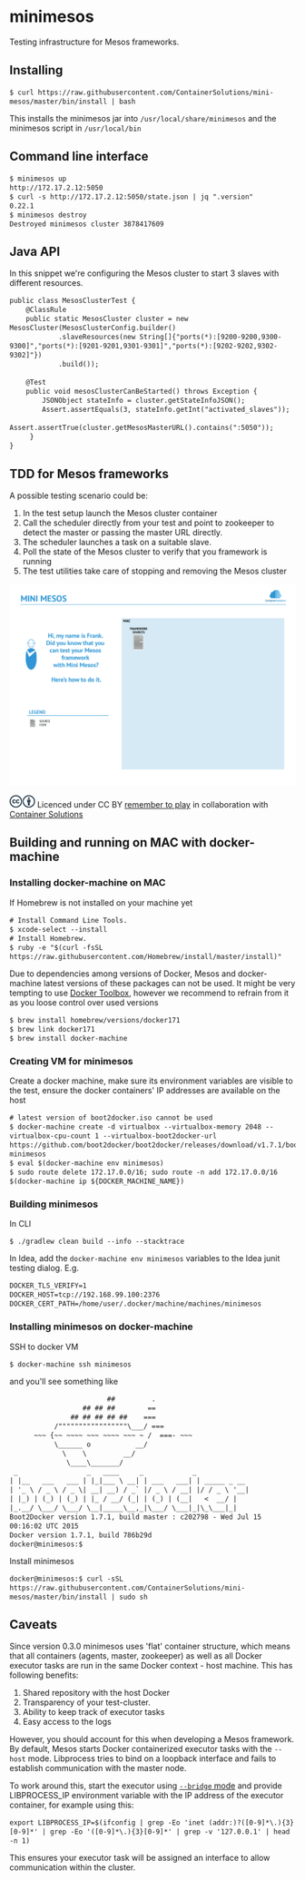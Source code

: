 # minimesos

Testing infrastructure for Mesos frameworks. 

## Installing

```
$ curl https://raw.githubusercontent.com/ContainerSolutions/mini-mesos/master/bin/install | bash
```

This installs the minimesos jar into ``/usr/local/share/minimesos`` and the minimesos script in ``/usr/local/bin``

## Command line interface

```
$ minimesos up
http://172.17.2.12:5050
$ curl -s http://172.17.2.12:5050/state.json | jq ".version"
0.22.1
$ minimesos destroy
Destroyed minimesos cluster 3878417609
```

## Java API

In this snippet we're configuring the Mesos cluster to start 3 slaves with different resources. 

```
public class MesosClusterTest {
    @ClassRule
    public static MesosCluster cluster = new MesosCluster(MesosClusterConfig.builder()
            .slaveResources(new String[]{"ports(*):[9200-9200,9300-9300]","ports(*):[9201-9201,9301-9301]","ports(*):[9202-9202,9302-9302]"})
            .build());
            
    @Test
    public void mesosClusterCanBeStarted() throws Exception {
        JSONObject stateInfo = cluster.getStateInfoJSON();
        Assert.assertEquals(3, stateInfo.getInt("activated_slaves"));
        Assert.assertTrue(cluster.getMesosMasterURL().contains(":5050"));
     }
}
```
## TDD for Mesos frameworks

A possible testing scenario could be:
 
 1. In the test setup  launch the Mesos cluster container
 2. Call the scheduler directly from your test and point to zookeeper to detect the master or passing the master URL directly.
 3. The scheduler launches a task on a suitable slave.
 4. Poll the state of the Mesos cluster to verify that you framework is running
 5. The test utilities take care of stopping and removing the Mesos cluster

![Mini Mesos](mini-mesos.gif?raw=true "minimesos")

![Creative Commons Licence](cc-cc.png "Creative Commons Licence") Licenced under CC BY [remember to play](http://remembertoplay.co/) in collaboration with [Container Solutions](http://www.container-solutions.com/)

## Building and running on MAC with docker-machine

### Installing docker-machine on MAC

If Homebrew is not installed on your machine yet

```
# Install Command Line Tools.
$ xcode-select --install
# Install Homebrew.
$ ruby -e "$(curl -fsSL https://raw.githubusercontent.com/Homebrew/install/master/install)"
```  

Due to dependencies among versions of Docker, Mesos and docker-machine latest versions of these packages can not be used. It might be very tempting to use [Docker Toolbox](https://www.docker.com/toolbox), 
however we recommend to refrain from it as you loose control over used versions
 
```
$ brew install homebrew/versions/docker171
$ brew link docker171
$ brew install docker-machine
```

### Creating VM for minimesos

Create a docker machine, make sure its environment variables are visible to the test, ensure the docker containers' IP addresses are available on the host

```
# latest version of boot2docker.iso cannot be used
$ docker-machine create -d virtualbox --virtualbox-memory 2048 --virtualbox-cpu-count 1 --virtualbox-boot2docker-url https://github.com/boot2docker/boot2docker/releases/download/v1.7.1/boot2docker.iso minimesos
$ eval $(docker-machine env minimesos)
$ sudo route delete 172.17.0.0/16; sudo route -n add 172.17.0.0/16 $(docker-machine ip ${DOCKER_MACHINE_NAME})
```

### Building minimesos

In CLI

```
$ ./gradlew clean build --info --stacktrace
```

In Idea, add the ```docker-machine env minimesos``` variables to the Idea junit testing dialog. E.g.

```
DOCKER_TLS_VERIFY=1
DOCKER_HOST=tcp://192.168.99.100:2376
DOCKER_CERT_PATH=/home/user/.docker/machine/machines/minimesos
```

### Installing minimesos on docker-machine

SSH to docker VM

```
$ docker-machine ssh minimesos
```

and you'll see something like 

```
                        ##         .
                  ## ## ##        ==
               ## ## ## ## ##    ===
           /"""""""""""""""""\___/ ===
      ~~~ {~~ ~~~~ ~~~ ~~~~ ~~~ ~ /  ===- ~~~
           \______ o           __/
             \    \         __/
              \____\_______/
 _                 _   ____     _            _
| |__   ___   ___ | |_|___ \ __| | ___   ___| | _____ _ __
| '_ \ / _ \ / _ \| __| __) / _` |/ _ \ / __| |/ / _ \ '__|
| |_) | (_) | (_) | |_ / __/ (_| | (_) | (__|   <  __/ |
|_.__/ \___/ \___/ \__|_____\__,_|\___/ \___|_|\_\___|_|
Boot2Docker version 1.7.1, build master : c202798 - Wed Jul 15 00:16:02 UTC 2015
Docker version 1.7.1, build 786b29d
docker@minimesos:$
```

Install minimesos

```
docker@minimesos:$ curl -sSL https://raw.githubusercontent.com/ContainerSolutions/mini-mesos/master/bin/install | sudo sh
```

## Caveats

Since version 0.3.0 minimesos uses 'flat' container structure, which means that all containers (agents, master, zookeeper) as well as all Docker executor tasks are run in the same Docker context - host machine.
This has following benefits:
  1. Shared repository with the host Docker
  2. Transparency of your test-cluster.
  3. Ability to keep track of executor tasks
  4. Easy access to the logs

However, you should account for this when developing a Mesos framework.
By default, Mesos starts Docker containerized executor tasks with the ```--host``` mode.
Libprocess tries to bind on a loopback interface and fails to establish communication with the master node.

To work around this, start the executor using [```--bridge``` mode](https://issues.apache.org/jira/browse/MESOS-1621) and provide LIBPROCESS_IP environment variable with the IP address of the executor container, for example using this:

``` 
export LIBPROCESS_IP=$(ifconfig | grep -Eo 'inet (addr:)?([0-9]*\.){3}[0-9]*' | grep -Eo '([0-9]*\.){3}[0-9]*' | grep -v '127.0.0.1' | head -n 1)

```

This ensures your executor task will be assigned an interface to allow communication within the cluster.


